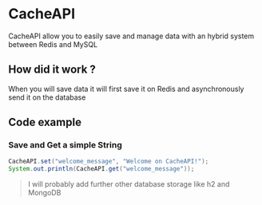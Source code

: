 # CacheAPI
CacheAPI allow you to easily save and manage data with an hybrid system between Redis and MySQL

## How did it work ?
When you will save data it will first save it on Redis and asynchronously send it on the database

## Code example
### Save and Get a simple String
```Java
CacheAPI.set("welcome_message", "Welcome on CacheAPI!");
System.out.println(CacheAPI.get("welcome_message"));
```
> I will probably add further other database storage like h2 and MongoDB
